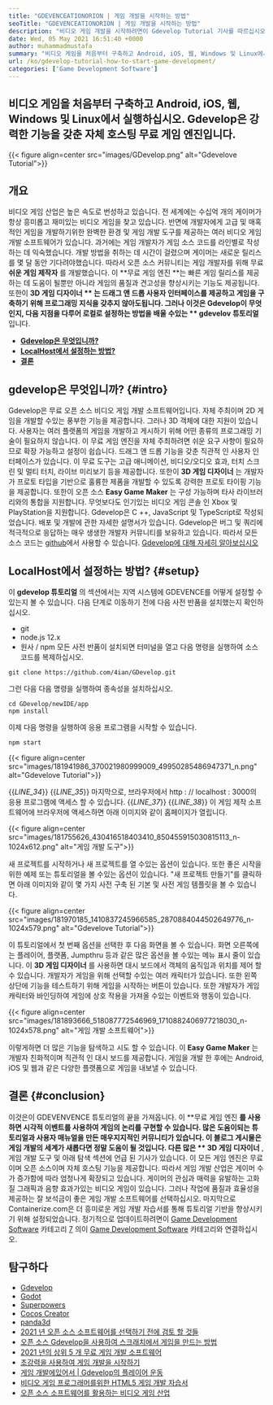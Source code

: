 ```yaml
---
title: "GDEVENCEATIONORION | 게임 개발을 시작하는 방법" 
seoTitle: "GDEVENCEATIONORION | 게임 개발을 시작하는 방법" 
description: "비디오 게임 개발을 시작하려면이 Gdevelop Tutorial 기사를 따르십시오. Gdevelop은 자체 주최이며 시작하기 위해 프로그래밍 기술이 필요하지 않습니다." 
date: Wed, 05 May 2021 16:51:40 +0000
author: muhammadmustafa
summary: "비디오 게임을 처음부터 구축하고 Android, iOS, 웹, Windows 및 Linux에서 실행하십시오. Gdevelop은 강력한 기능을 갖춘 자체 호스팅 무료 게임 엔진입니다." 
url: /ko/gdevelop-tutorial-how-to-start-game-development/
categories: ['Game Development Software']
---
```


## 비디오 게임을 처음부터 구축하고 Android, iOS, 웹, Windows 및 Linux에서 실행하십시오. Gdevelop은 강력한 기능을 갖춘 자체 호스팅 무료 게임 엔진입니다.

{{< figure align=center src="images/GDevelop.png" alt="Gdevelove Tutorial">}}


## 개요
비디오 게임 산업은 높은 속도로 번성하고 있습니다. 전 세계에는 수십억 개의 게이머가 항상 흥미롭고 재미있는 비디오 게임을 찾고 있습니다. 반면에 개발자에게 고급 및 매혹적인 게임을 개발하기위한 완벽한 환경 및 게임 개발 도구를 제공하는 여러 비디오 게임 개발 소프트웨어가 있습니다. 과거에는 게임 개발자가 게임 소스 코드를 라인별로 작성하는 데 익숙했습니다. 개발 방법을 취하는 데 시간이 걸렸으며 게이머는 새로운 릴리스를 몇 달 동안 기다려야했습니다. 따라서 오픈 소스 커뮤니티는 게임 개발자를 위해 무료  **쉬운 게임 제작자** 를 개발했습니다.
이 **무료 게임 엔진 **는 빠른 게임 릴리스를 제공하는 데 도움이 될뿐만 아니라 게임의 품질과 견고성을 향상시키는 기능도 제공됩니다. 또한이  **3D 게임 디자이너 ** 는 드래그 앤 드롭 사용자 인터페이스를 제공하고 게임을 구축하기 위해 프로그래밍 지식을 갖추지 않아도됩니다. 그러나 이것은 Gdevelop이 무엇인지, 다음 지점을 다루어 로컬로 설정하는 방법을 배울 수있는 ** gdevelov 튜토리얼** 입니다.
  * **[Gdevelop은 무엇입니까?][1]**
  * **[LocalHost에서 설정하는 방법?][2]**
  * **[결론][3]**

##  **gdevelop은 무엇입니까?** {#intro}
Gdevelop은 무료 오픈 소스 비디오 게임 개발 소프트웨어입니다. 자체 주최이며 2D 게임을 개발할 수있는 풍부한 기능을 제공합니다. 그러나 3D 객체에 대한 지원이 있습니다. 사용자는 여러 플랫폼의 게임을 개발하고 게시하기 위해 어떤 종류의 프로그래밍 기술이 필요하지 않습니다. 이 무료 게임 엔진을 자체 주최하려면 쉬운 요구 사항이 필요하므로 확장 가능하고 설정이 쉽습니다. 드래그 앤 드롭 기능을 갖춘 직관적 인 사용자 인터페이스가 있습니다. 이 무료 도구는 고급 애니메이션, 비디오/오디오 효과, 터치 스크린 및 멀티 터치, 라이브 미리보기 등을 제공합니다. 또한이  **3D 게임 디자이너** 는 개발자가 프로토 타입을 기반으로 훌륭한 제품을 개발할 수 있도록 강력한 프로토 타이핑 기능을 제공합니다.
또한이 오픈 소스  **Easy Game Maker** 는 구성 가능하며 타사 라이브러리와의 통합을 지원합니다. 무엇보다도 인기있는 비디오 게임 콘솔 인 Xbox 및 PlayStation을 지원합니다. Gdevelop은 C ++, JavaScript 및 TypeScript로 작성되었습니다. 배포 및 개발에 관한 자세한 설명서가 있습니다. Gdevelop은 버그 및 쿼리에 적극적으로 응답하는 매우 생생한 개발자 커뮤니티를 보유하고 있습니다. 따라서 모든 소스 코드는 [github][4]에서 사용할 수 있습니다.
[Gdevelop에 대해 자세히 알아보십시오][5]

##  **LocalHost에서 설정하는 방법?** {#setup}
이  **gdevelop 튜토리얼** 의 섹션에서는 지역 시스템에 GDEVENCE를 어떻게 설정할 수 있는지 볼 수 있습니다. 다음 단계로 이동하기 전에 다음 사전 반품을 설치했는지 확인하십시오.
  * git
  * node.js 12.x
  * 원사 / npm
모든 사전 반품이 설치되면 터미널을 열고 다음 명령을 실행하여 소스 코드를 복제하십시오.
```
git clone https://github.com/4ian/GDevelop.git
```
그런 다음 다음 명령을 실행하여 종속성을 설치하십시오.
```
cd GDevelop/newIDE/app
npm install
```
이제 다음 명령을 실행하여 응용 프로그램을 시작할 수 있습니다.
```
npm start
```

{{< figure align=center src="images/181941986_370021980999009_49950285486947371_n.png" alt="Gdevelove Tutorial">}}

{{_LINE_34_}}
{{_LINE_35_}}
    마지막으로, 브라우저에서 http : // localhost : 3000의 응용 프로그램에 액세스 할 수 있습니다.
{{_LINE_37_}}
{{_LINE_38_}}
이 게임 제작 소프트웨어에 브라우저에 액세스하면 아래 이미지와 같이 홈페이지가 열립니다.

{{< figure align=center src="images/181755626_430416518403410_850455915030815113_n-1024x612.png" alt="게임 개발 도구">}}

새 프로젝트를 시작하거나 새 프로젝트를 열 수있는 옵션이 있습니다. 또한 좋은 시작을위한 예제 또는 튜토리얼을 볼 수있는 옵션이 있습니다.
"새 프로젝트 만들기"를 클릭하면 아래 이미지와 같이 몇 가지 사전 구축 된 기본 및 사전 게임 템플릿을 볼 수 있습니다.

{{< figure align=center src="images/181970185_1410837245966585_2870884044502649776_n-1024x579.png" alt="Gdevelove Tutorial">}}

이 튜토리얼에서 첫 번째 옵션을 선택한 후 다음 화면을 볼 수 있습니다. 화면 오른쪽에는 플레이어, 플랫폼, Jumpthru 등과 같은 많은 옵션을 볼 수있는 메뉴 표시 줄이 있습니다. 이  **3D 게임 디자이너** 를 사용하면 대시 보드에서 객체의 움직임과 위치를 제어 할 수 있습니다. 개발자가 게임을 위해 선택할 수있는 여러 캐릭터가 있습니다. 또한 왼쪽 상단에 기능을 테스트하기 위해 게임을 시작하는 버튼이 있습니다. 또한 개발자가 게임 캐릭터와 바인딩하여 게임에 상호 작용을 가져올 수있는 이벤트와 행동이 있습니다.

{{< figure align=center src="images/181893666_518087772546969_1710882406977218030_n-1024x578.png" alt="게임 개발 소프트웨어">}}

이렇게하면 더 많은 기능을 탐색하고 시도 할 수 있습니다. 이  **Easy Game Maker** 는 개발자 친화적이며 직관적 인 대시 보드를 제공합니다. 게임을 개발 한 후에는 Android, iOS 및 웹과 같은 다양한 플랫폼으로 게임을 내보낼 수 있습니다.

##  **결론** {#conclusion}
이것은이 GDEVENVENCE 튜토리얼의 끝을 가져옵니다. 이 **무료 게임 엔진 **를 사용하면 시각적 이벤트를 사용하여 게임의 논리를 구현할 수 있습니다. 많은 도움이되는 튜토리얼과 사용자 매뉴얼을 만든 매우지지적인 커뮤니티가 있습니다. 이 블로그 게시물은 게임 개발의 세계가 새롭다면 정말 도움이 될 것입니다. 다른 많은 ** 3D 게임 디자이너** , 게임 개발 도구 및 아래 탐색 섹션에 언급 된 기사가 있습니다. 이 모든 게임 엔진은 무료이며 오픈 소스이며 자체 호스팅 기능을 제공합니다. 따라서 게임 개발 산업은 게이머 수가 증가함에 따라 엄청나게 확장되고 있습니다. 게이머의 관심과 매력을 유발하는 고화질 그래픽과 음향 효과가있는 비디오 게임이 있습니다. 그러나 작업에 품질과 효율성을 제공하는 잘 보석금이 좋은 게임 개발 소프트웨어를 선택하십시오.
마지막으로 Containerize.com은 더 흥미로운 게임 개발 자습서를 통해 튜토리얼 기반을 향상시키기 위해 설정되었습니다. 정기적으로 업데이트하려면이 [Game Development Software][6] 카테고리 [7] 의이 [Game Development Software][6] 카테고리와 연결하십시오.

## 탐구하다
  * [Gdevelop][8]
  * [Godot][9]
  * [Superpowers][10]
  * [Cocos Creator][11]
  * [panda3d][12]
  * [2021 년 오픈 소스 소프트웨어를 선택하기 전에 검토 할 것들][13]
  * [오픈 소스 Gdevelop을 사용하여 스크래치에서 게임을 만드는 방법][14]
  * [2021 년의 상위 5 개 무료 게임 개발 소프트웨어][15]
  * [초강력을 사용하여 게임 개발을 시작하기][16]
  * [게임 개발에있어서 | Gdevelop의 플레이어 운동][17]
  * [비디오 게임 프로그래머를위한 HTML5 게임 개발 자습서][18]
  * [오픈 소스 소프트웨어를 활용하는 비디오 게임 산업][19]

  
[1]: #intro
[2]: #setup
[3]: #Conclusion
[4]: https://github.com/4ian/GDevelop
[5]: https://gdevelop-app.com/
[6]: https://products.containerize.com/game-development-software
[7]: https://www.containerize.com/
[8]: https://products.containerize.com/game-development-software/gdevelop/
[9]: https://products.containerize.com/game-development-software/godot/
[10]: https://products.containerize.com/game-development-software/superpowers/
[11]: https://products.containerize.com/game-development-software/cocos-creator/
[12]: https://products.containerize.com/game-development-software/panda3d/
[13]: https://blog.containerize.com/cmdb-software/things-to-review-before-opting-open-source-software-in-2021/
[14]: https://blog.containerize.com/game-development-software/how-to-make-a-game-on-scratch-using-open-source-gdevelop/
[15]: https://blog.containerize.com/game-development-software/top-5-free-game-development-software-in-the-year-2021/
[16]: https://blog.containerize.com/game-development-software/superpowers-animation-getting-started-with-game-development/
[17]: https://blog.containerize.com/game-development-software/game-development-tutorial-player-movement-in-gdevelop/
[18]: https://blog.containerize.com/2021/05/19/html5-game-development-tutorial-for-video-game-programmers/
[19]: https://blog.containerize.com/2021/05/07/how-video-gaming-industry-leveraging-open-source-software/
